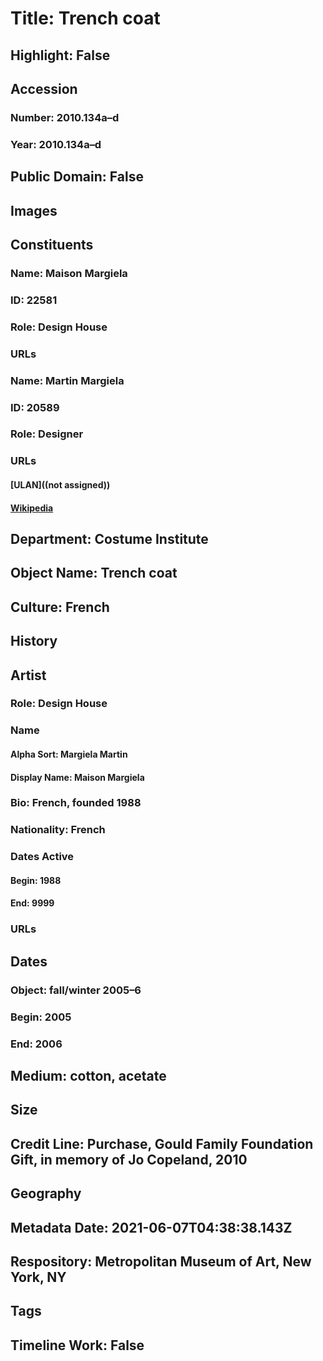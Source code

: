 # Title: Trench coat
## Highlight: False
## Accession
### Number: 2010.134a–d
### Year: 2010.134a–d
## Public Domain: False
## Images
## Constituents
### Name: Maison Margiela
### ID: 22581
### Role: Design House
### URLs
### Name: Martin Margiela
### ID: 20589
### Role: Designer
### URLs
#### [ULAN]((not assigned))
#### [Wikipedia](https://www.wikidata.org/wiki/Q978265)
## Department: Costume Institute
## Object Name: Trench coat
## Culture: French
## History
## Artist
### Role: Design House
### Name
#### Alpha Sort: Margiela Martin
#### Display Name: Maison Margiela
### Bio: French, founded 1988
### Nationality: French
### Dates Active
#### Begin: 1988
#### End: 9999
### URLs
## Dates
### Object: fall/winter 2005–6
### Begin: 2005
### End: 2006
## Medium: cotton, acetate
## Size
## Credit Line: Purchase, Gould Family Foundation Gift, in memory of Jo Copeland, 2010
## Geography
## Metadata Date: 2021-06-07T04:38:38.143Z
## Respository: Metropolitan Museum of Art, New York, NY
## Tags
## Timeline Work: False